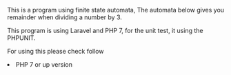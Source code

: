 This is a program using finite state automata, The automata below gives you remainder when dividing a number by 3.

This program is using Laravel and PHP 7, for the unit test, it using the PHPUNIT.

For using this please check follow
<li>PHP 7 or up version</li>

